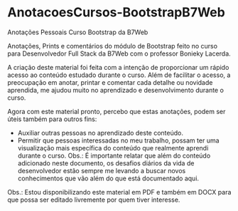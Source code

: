 # AnotacoesCursos-BootstrapB7Web
Anotações Pessoais Curso Bootstrap da B7Web

Anotações, Prints e comentários do módulo de Bootstrap feito no curso para Desenvolvedor Full Stack da B7Web com o professor Bonieky Lacerda.

A criação deste material foi feita com a intenção de proporcionar um rápido acesso ao conteúdo estudado durante o curso. Além de facilitar o acesso, a preocupação em anotar, printar e comentar cada detalhe ou novidade aprendida, me ajudou muito no aprendizado e desenvolvimento durante o curso.

Agora com este material pronto, percebo que estas anotações, podem ser úteis também para outros fins:
- Auxiliar outras pessoas no aprendizado deste conteúdo.
- Permitir que pessoas interessadas no meu trabalho, possam ter uma visualização mais específica do conteúdo que realmente aprendi durante o curso.
  Obs.: É importante relatar que além do conteúdo adicionado neste documento, os desafios diários da vida de desenvolvedor estão sempre me levando a buscar novos conhecimentos que vão além do que está documentado aqui.

Obs.: Estou disponibilizando este material em PDF e também em DOCX para que possa ser editado livremente por quem tiver interesse.
